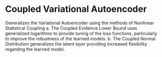 # Coupled Variational Autoencoder
Generalizes the Variational Autoencoder using the methods of Nonlinear Statistical Coupling
  a. The Coupled Evidence Lower Bound uses generalized logarithms to provide tuning of the loss functions, particularly to improve the robustness of the learned models.
  b. The Coupled Normal Distribution generalizes the latent layer providing increased flexibility regarding the learned model.
